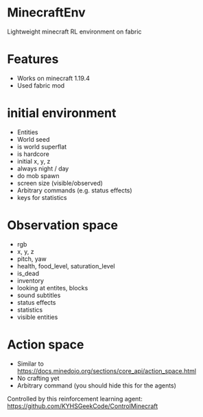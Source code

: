 # MinecraftEnv
Lightweight minecraft RL environment on fabric

# Features
- Works on minecraft 1.19.4
- Used fabric mod

# initial environment
- Entities
- World seed
- is world superflat
- is hardcore
- initial x, y, z
- always night / day
- do mob spawn
- screen size (visible/observed)
- Arbitrary commands (e.g. status effects)
- keys for statistics

# Observation space
- rgb
- x, y, z
- pitch, yaw
- health, food_level, saturation_level
- is_dead
- inventory
- looking at entites, blocks
- sound subtitles
- status effects
- statistics
- visible entities

# Action space
- Similar to https://docs.minedojo.org/sections/core_api/action_space.html
- No crafting yet
- Arbitrary command (you should hide this for the agents)

Controlled by this reinforcement learning agent: https://github.com/KYHSGeekCode/ControlMinecraft
